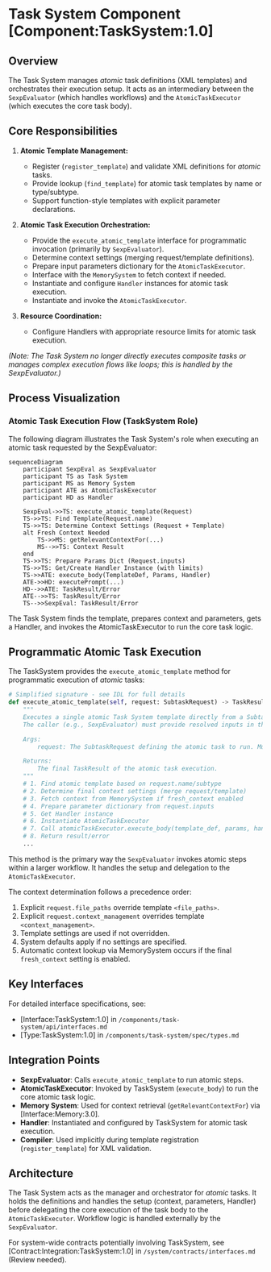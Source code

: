 # Task System Component [Component:TaskSystem:1.0]

## Overview

The Task System manages *atomic* task definitions (XML templates) and orchestrates their execution setup. It acts as an intermediary between the `SexpEvaluator` (which handles workflows) and the `AtomicTaskExecutor` (which executes the core task body).

## Core Responsibilities

1.  **Atomic Template Management:**
    *   Register (`register_template`) and validate XML definitions for *atomic* tasks.
    *   Provide lookup (`find_template`) for atomic task templates by name or type/subtype.
    *   Support function-style templates with explicit parameter declarations.

2.  **Atomic Task Execution Orchestration:**
    *   Provide the `execute_atomic_template` interface for programmatic invocation (primarily by `SexpEvaluator`).
    *   Determine context settings (merging request/template definitions).
    *   Prepare input parameters dictionary for the `AtomicTaskExecutor`.
    *   Interface with the `MemorySystem` to fetch context if needed.
    *   Instantiate and configure `Handler` instances for atomic task execution.
    *   Instantiate and invoke the `AtomicTaskExecutor`.

3.  **Resource Coordination:**
    *   Configure Handlers with appropriate resource limits for atomic task execution.

*(Note: The Task System no longer directly executes composite tasks or manages complex execution flows like loops; this is handled by the SexpEvaluator.)*

## Process Visualization

### Atomic Task Execution Flow (TaskSystem Role)
The following diagram illustrates the Task System's role when executing an atomic task requested by the SexpEvaluator:

```mermaid
sequenceDiagram
    participant SexpEval as SexpEvaluator
    participant TS as Task System
    participant MS as Memory System
    participant ATE as AtomicTaskExecutor
    participant HD as Handler

    SexpEval->>TS: execute_atomic_template(Request)
    TS->>TS: Find Template(Request.name)
    TS->>TS: Determine Context Settings (Request + Template)
    alt Fresh Context Needed
        TS->>MS: getRelevantContextFor(...)
        MS-->>TS: Context Result
    end
    TS->>TS: Prepare Params Dict (Request.inputs)
    TS->>TS: Get/Create Handler Instance (with limits)
    TS->>ATE: execute_body(TemplateDef, Params, Handler)
    ATE->>HD: executePrompt(...)
    HD-->>ATE: TaskResult/Error
    ATE-->>TS: TaskResult/Error
    TS-->>SexpEval: TaskResult/Error
```

The Task System finds the template, prepares context and parameters, gets a Handler, and invokes the AtomicTaskExecutor to run the core task logic.

## Programmatic Atomic Task Execution

The TaskSystem provides the `execute_atomic_template` method for programmatic execution of *atomic* tasks:

```python
# Simplified signature - see IDL for full details
def execute_atomic_template(self, request: SubtaskRequest) -> TaskResult:
    """
    Executes a single atomic Task System template directly from a SubtaskRequest.
    The caller (e.g., SexpEvaluator) must provide resolved inputs in the request.

    Args:
        request: The SubtaskRequest defining the atomic task to run. Must have type='atomic'.

    Returns:
        The final TaskResult of the atomic task execution.
    """
    # 1. Find atomic template based on request.name/subtype
    # 2. Determine final context settings (merge request/template)
    # 3. Fetch context from MemorySystem if fresh_context enabled
    # 4. Prepare parameter dictionary from request.inputs
    # 5. Get Handler instance
    # 6. Instantiate AtomicTaskExecutor
    # 7. Call atomicTaskExecutor.execute_body(template_def, params, handler)
    # 8. Return result/error
    ...
```

This method is the primary way the `SexpEvaluator` invokes atomic steps within a larger workflow. It handles the setup and delegation to the `AtomicTaskExecutor`.

The context determination follows a precedence order:
1. Explicit `request.file_paths` override template `<file_paths>`.
2. Explicit `request.context_management` overrides template `<context_management>`.
3. Template settings are used if not overridden.
4. System defaults apply if no settings are specified.
5. Automatic context lookup via MemorySystem occurs if the final `fresh_context` setting is enabled.

## Key Interfaces

For detailed interface specifications, see:
- [Interface:TaskSystem:1.0] in `/components/task-system/api/interfaces.md`
- [Type:TaskSystem:1.0] in `/components/task-system/spec/types.md`

## Integration Points

- **SexpEvaluator**: Calls `execute_atomic_template` to run atomic steps.
- **AtomicTaskExecutor**: Invoked by TaskSystem (`execute_body`) to run the core atomic task logic.
- **Memory System**: Used for context retrieval (`getRelevantContextFor`) via [Interface:Memory:3.0].
- **Handler**: Instantiated and configured by TaskSystem for atomic task execution.
- **Compiler**: Used implicitly during template registration (`register_template`) for XML validation.

## Architecture

The Task System acts as the manager and orchestrator for *atomic* tasks. It holds the definitions and handles the setup (context, parameters, Handler) before delegating the core execution of the task body to the `AtomicTaskExecutor`. Workflow logic is handled externally by the `SexpEvaluator`.

For system-wide contracts potentially involving TaskSystem, see [Contract:Integration:TaskSystem:1.0] in `/system/contracts/interfaces.md` (Review needed).
